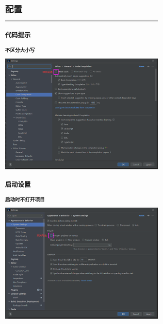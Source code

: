 # 配置

---

## 代码提示

### 不区分大小写

![image-20220119084812407](配置/image-20220119084812407.png)



## 启动设置

### 启动时不打开项目

![image-20220120203131408](配置/image-20220120203131408.png)
